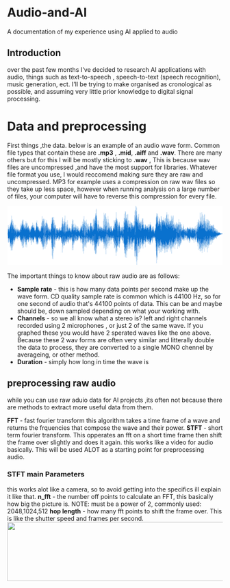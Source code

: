 # Audio-and-AI
A documentation of my experience using AI applied to audio 

## Introduction
  over the past few months I've decided to research AI applications with audio, things such as text-to-speech , speech-to-text (speech recognition), music generation, ect.
  I'll be trying to make organised as cronological as possible, and assuming very little prior knowledge to digital signal processing.
  
# Data and preprocessing

First things ,the data. below is an example of an audio wave form. Common file types that contain these are **.mp3** , **.mid**, **.aiff** and **.wav**.
There are many others but for this I will be mostly sticking to **.wav** , This is because wav files are uncompressed ,and have the most support for libraries.
Whatever file format you use, I would reccomend making sure they are raw and uncompressed. MP3 for example uses a compression on raw wav files so they take up less space, however when running analysis on a large number of files, your computer will have to reverse this compression for every file.

  <img src="https://github.com/wolverine3301/Audio-and-AI/blob/main/pics/waveform_post.png" width="516" height="138">
  
 The important things to know about raw audio are as follows:
 
  * **Sample rate** - this is how many data points per second make up the wave form. CD quality sample rate is common which is 44100 Hz, so for one second of audio that's 44100 points of data. This can be and maybe should be, down sampled depending on what your working with.
  * **Channels** - so we all know what a stereo is? left and right channels recorded using 2 microphones , or just 2 of the same wave. If you graphed these you would have 2 sperated waves like the one above. Because these 2 wav forms are often very similar and litterally double the data to process, they are converted to a single MONO chennel by averageing, or other method.
  * **Duration** - simply how long in time the wave is
  
  ## preprocessing raw audio
  
 while you can use raw aduio data for AI projects ,its often not because there are methods to extract more useful data from them.
 
 **FFT** - fast fourier transform this algorithm takes a time frame of a wave and returns the frquencies that compose the wave and their power. 
 **STFT** - short term fourier transform. This opperates an fft on a short time frame then shift the frame over slightly and does it again. this works like a video for audio basically. This will be used ALOT as a starting point for preprocessing audio.
### STFT main Parameters 
this works alot like a camera, so to avoid getting into the specifics ill explain it like that.
  **n_fft** - the number off points to calculate an FFT, this basically how big the picture is. NOTE: must be a power of 2, commonly used: 2048,1024,512
  **hop length** - how many fft points to shift the frame over. This is like the shutter speed and frames per second. 
  <img src="https://github.com/wolverine3301/Audio-and-AI/commit/dfa91452dc0db41f5a1bfff45ba9827401ef5c7e" width="516" height="138">
  
  
 
 
